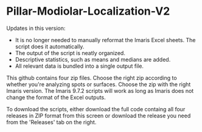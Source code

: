 # Pillar-Modiolar-Localization-V2
Updates in this version:

- It is no longer needed to manually reformat the Imaris Excel sheets. The script does it automatically.
- The output of the script is neatly organized.
- Descriptive statistics, such as means and medians are added.
- All relevant data is bundled into a single output file.

This github contains four zip files. Choose the right zip according to whether you're analyzing spots or surfaces.
Choose the zip with the right Imaris version. The Imaris 9.7.2 scripts will work as long as Imaris does not change the format of the Excel outputs.

To download the scripts, either download the full code containg all four releases in ZIP format from this screen or download the release you need from the 'Releases' tab on the right.
